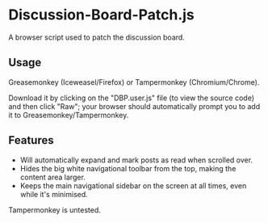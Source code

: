 # Discussion-Board-Patch.js
A browser script used to patch the discussion board.

## Usage
Greasemonkey (Iceweasel/Firefox) or Tampermonkey (Chromium/Chrome).

Download it by clicking on the "DBP.user.js" file (to view the source code) and then click "Raw"; your browser should automatically prompt you to add it to Greasemonkey/Tampermonkey.

## Features
* Will automatically expand and mark posts as read when scrolled over.
* Hides the big white navigational toolbar from the top, making the content area larger.
* Keeps the main navigational sidebar on the screen at all times, even while it's minimised.

Tampermonkey is untested.
